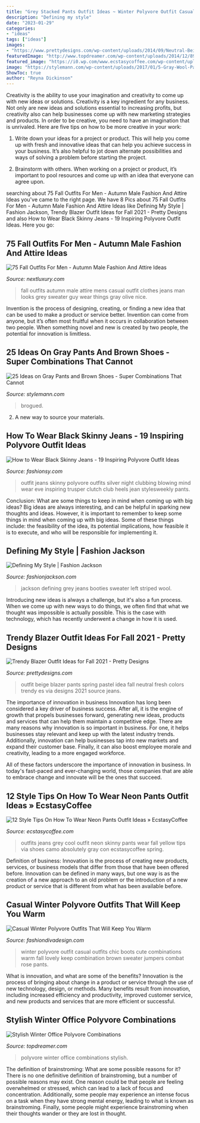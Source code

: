 ```yaml
---
title: "Grey Stacked Pants Outfit Ideas ~ Winter Polyvore Outfit Casual Outfits Chic Boots Cute Combinations Warm Fall Lovely Keep Combination Brown Sweater Jumpers Combat Rose Pants"
description: "Defining my style"
date: "2023-01-29"
categories:
- "ideas"
tags: ["ideas"]
images:
- "https://www.prettydesigns.com/wp-content/uploads/2014/09/Neutral-Beige-Outfit-Idea-with-Black-Pants.jpg"
featuredImage: "http://www.topdreamer.com/wp-content/uploads/2014/12/8971769308a9ed4f47f7b4da5280dcf8.jpg"
featured_image: "https://i0.wp.com/www.ecstasycoffee.com/wp-content/uploads/2016/09/Neon-grey-and-camo.jpg?resize=571%2C857"
image: "https://stylemann.com/wp-content/uploads/2017/01/5-Gray-Wool-Pants-Brown-Brogued-Wing-Tip-Shoes.jpg"
ShowToc: true
author: "Reyna Dickinson"
---
```



Creativity is the ability to use your imagination and creativity to come up with new ideas or solutions.
Creativity is a key ingredient for any business. Not only are new ideas and solutions essential to increasing profits, but creativity also can help businesses come up with new marketing strategies and products. In order to be creative, you need to have an imagination that is unrivaled. Here are five tips on how to be more creative in your work: 
1. Write down your ideas for a project or product. This will help you come up with fresh and innovative ideas that can help you achieve success in your business. It’s also helpful to jot down alternate possibilities and ways of solving a problem before starting the project. 

2. Brainstorm with others. When working on a project or product, it’s important to pool resources and come up with an idea that everyone can agree upon.

	

		
searching about 75 Fall Outfits For Men - Autumn Male Fashion And Attire Ideas you've came to the right page. We have 8 Pics about 75 Fall Outfits For Men - Autumn Male Fashion And Attire Ideas like Defining My Style | Fashion Jackson, Trendy Blazer Outfit Ideas for Fall 2021 - Pretty Designs and also How to Wear Black Skinny Jeans - 19 Inspiring Polyvore Outfit Ideas. Here you go:
		
    
## 75 Fall Outfits For Men - Autumn Male Fashion And Attire Ideas

<img loading=lazy src="http://nextluxury.com/wp-content/uploads/superb-male-fall-outfits-style-design-ideas.jpg" onerror="this.onerror=null;this.src='https://tse2.mm.bing.net/th?id=OIP.BFlN6pxMiq7sQm0V8CuRLgAAAA&amp;pid=15.1';" alt="75 Fall Outfits For Men - Autumn Male Fashion And Attire Ideas">

_Source: nextluxury.com_

>fall outfits autumn male attire mens casual outfit clothes jeans man looks grey sweater guy wear things gray olive nice. 

	

Invention is the process of designing, creating, or finding a new idea that can be used to make a product or service better. Invention can come from anyone, but it’s often most fruitful when it occurs in collaboration between two people. When something novel and new is created by two people, the potential for innovation is limitless.

    
## 25 Ideas On Gray Pants And Brown Shoes - Super Combinations That Cannot

<img loading=lazy src="https://stylemann.com/wp-content/uploads/2017/01/5-Gray-Wool-Pants-Brown-Brogued-Wing-Tip-Shoes.jpg" onerror="this.onerror=null;this.src='https://tse1.mm.bing.net/th?id=OIP.r8jyF8hy91cfXeg7Z0fIDAHaHE&amp;pid=15.1';" alt="25 Ideas on Gray Pants and Brown Shoes - Super Combinations That Cannot">

_Source: stylemann.com_

>brogued. 

	

2. A new way to source your materials.

    
## How To Wear Black Skinny Jeans - 19 Inspiring Polyvore Outfit Ideas

<img loading=lazy src="http://fashionsy.com/wp-content/uploads/2015/02/dabd9128-313f-4e46-9d72-8d338b574efe.jpg" onerror="this.onerror=null;this.src='https://tse1.mm.bing.net/th?id=OIP.jsMHBEKG3_hwcs1F3WRR7wHaLw&amp;pid=15.1';" alt="How to Wear Black Skinny Jeans - 19 Inspiring Polyvore Outfit Ideas">

_Source: fashionsy.com_

>outfit jeans skinny polyvore outfits silver night clubbing blowing mind wear eve inspiring trusper clutch club heels jean stylesweekly pants. 

	

Conclusion: What are some things to keep in mind when coming up with big ideas?
Big ideas are always interesting, and can be helpful in sparking new thoughts and ideas. However, it is important to remember to keep some things in mind when coming up with big ideas. Some of these things include: the feasibility of the idea, its potential implications, how feasible it is to execute, and who will be responsible for implementing it.

    
## Defining My Style | Fashion Jackson

<img loading=lazy src="https://fashionjackson.com/wp-content/uploads/2018/01/fashion-jackson-zara-grey-wool-coat-tan-scarf-black-white-striped-sweater-black-skinny-jeans-sam-edelman-cora-tan-booties-givenchy-cognac-antigona-satchel-2-800x1200.jpg" onerror="this.onerror=null;this.src='https://tse1.mm.bing.net/th?id=OIP.fKOuQflcGm_lQDcKumS-tgHaLH&amp;pid=15.1';" alt="Defining My Style | Fashion Jackson">

_Source: fashionjackson.com_

>jackson defining grey jeans booties sweater left striped wool. 

	

Introducing new ideas is always a challenge, but it's also a fun process. When we come up with new ways to do things, we often find that what we thought was impossible is actually possible. This is the case with technology, which has recently underwent a change in how it is used. 

    
## Trendy Blazer Outfit Ideas For Fall 2021 - Pretty Designs

<img loading=lazy src="https://www.prettydesigns.com/wp-content/uploads/2014/09/Neutral-Beige-Outfit-Idea-with-Black-Pants.jpg" onerror="this.onerror=null;this.src='https://tse1.mm.bing.net/th?id=OIP.W_dfdIaIrYWCDRRMclhxawHaK2&amp;pid=15.1';" alt="Trendy Blazer Outfit Ideas for Fall 2021 - Pretty Designs">

_Source: prettydesigns.com_

>outfit beige blazer pants spring pastel idea fall neutral fresh colors trendy es via designs 2021 source jeans. 

	

The importance of innovation in business
Innovation has long been considered a key driver of business success. After all, it is the engine of growth that propels businesses forward, generating new ideas, products and services that can help them maintain a competitive edge.
There are many reasons why innovation is so important in business. For one, it helps businesses stay relevant and keep up with the latest industry trends. Additionally, innovation can help businesses tap into new markets and expand their customer base. Finally, it can also boost employee morale and creativity, leading to a more engaged workforce.

All of these factors underscore the importance of innovation in business. In today's fast-paced and ever-changing world, those companies that are able to embrace change and innovate will be the ones that succeed.

    
## 12 Style Tips On How To Wear Neon Pants Outfit Ideas » EcstasyCoffee

<img loading=lazy src="https://i0.wp.com/www.ecstasycoffee.com/wp-content/uploads/2016/09/Neon-grey-and-camo.jpg?resize=571%2C857" onerror="this.onerror=null;this.src='https://tse3.mm.bing.net/th?id=OIP.IpJY8cg10wY-cgEDP-gr1gHaLH&amp;pid=15.1';" alt="12 Style Tips On How To Wear Neon Pants Outfit Ideas » EcstasyCoffee">

_Source: ecstasycoffee.com_

>outfits jeans grey cool outfit neon skinny pants wear fall yellow tips via shoes camo absolutely gray con ecstasycoffee spring. 

	

Definition of business:
Innovation is the process of creating new products, services, or business models that differ from those that have been offered before. Innovation can be defined in many ways, but one way is as the creation of a new approach to an old problem or the introduction of a new product or service that is different from what has been available before.

    
## Casual Winter Polyvore Outfits That Will Keep You Warm

<img loading=lazy src="http://www.fashiondivadesign.com/wp-content/uploads/2015/11/winter-combination9.jpg" onerror="this.onerror=null;this.src='https://tse4.mm.bing.net/th?id=OIP.i1Lnv4yOHtHc_A2UNctN1QHaLH&amp;pid=15.1';" alt="Casual Winter Polyvore Outfits That Will Keep You Warm">

_Source: fashiondivadesign.com_

>winter polyvore outfit casual outfits chic boots cute combinations warm fall lovely keep combination brown sweater jumpers combat rose pants. 

	

What is innovation, and what are some of the benefits?
Innovation is the process of bringing about change in a product or service through the use of new technology, design, or methods. Many benefits result from innovation, including increased efficiency and productivity, improved customer service, and new products and services that are more efficient or successful.

    
## Stylish Winter Office Polyvore Combinations

<img loading=lazy src="http://www.topdreamer.com/wp-content/uploads/2014/12/8971769308a9ed4f47f7b4da5280dcf8.jpg" onerror="this.onerror=null;this.src='https://tse4.mm.bing.net/th?id=OIP.Ex8jowIDz4rAGuTC0TdS2QHaLS&amp;pid=15.1';" alt="Stylish Winter Office Polyvore Combinations">

_Source: topdreamer.com_

>polyvore winter office combinations stylish. 

	

The definition of brainstroming: What are some possible reasons for it?
There is no one definitive definition of brainstroming, but a number of possible reasons may exist. One reason could be that people are feeling overwhelmed or stressed, which can lead to a lack of focus and concentration. Additionally, some people may experience an intense focus on a task when they have strong mental energy, leading to what is known as brainstroming. Finally, some people might experience brainstroming when their thoughts wander or they are lost in thought.


